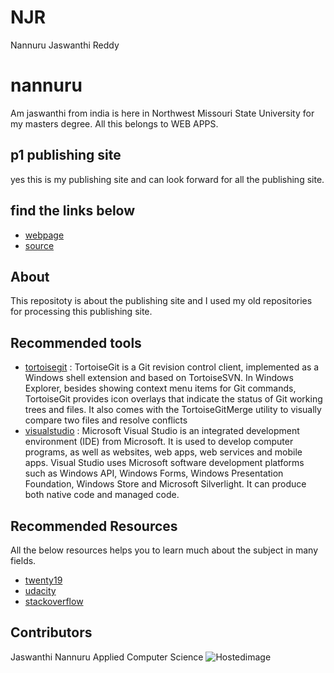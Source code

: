 # NJR
Nannuru Jaswanthi Reddy
# nannuru
Am jaswanthi from india is here in Northwest Missouri State University for my masters degree. All this belongs to WEB APPS.
## p1 publishing site
yes this is my publishing site and can look forward for all the publishing site.
## find the links below
- [webpage](https://github.com/JaswanthiNannuru)
- [source](https://github.com/JaswanthiNannuru/working-with-markdown)
## About
This repositoty is about the publishing site and I used my old repositories for processing this publishing site.
## Recommended tools
- [tortoisegit](https://tortoisegit.org/) : TortoiseGit is a Git revision control client, implemented as a Windows shell extension and based on TortoiseSVN. In Windows Explorer, besides showing context menu items for Git commands, TortoiseGit provides icon overlays that indicate the status of Git working trees and files. It also comes with the TortoiseGitMerge utility to visually compare two files and resolve conflicts
- [visualstudio](https://code.visualstudio.com/) : Microsoft Visual Studio is an integrated development environment (IDE) from Microsoft. It is used to develop computer programs, as well as websites, web apps, web services and mobile apps. Visual Studio uses Microsoft software development platforms such as Windows API, Windows Forms, Windows Presentation Foundation, Windows Store and Microsoft Silverlight. It can produce both native code and managed code.
## Recommended Resources
All the below resources helps you to learn much about the subject in many fields.
- [twenty19](http://www.twenty19.com/)
- [udacity](https://www.udacity.com/)
- [stackoverflow](https://stackoverflow.com/)
## Contributors
Jaswanthi Nannuru
Applied Computer Science
![Hostedimage](https://upload.wikimedia.org/wikipedia/commons/c/c7/Roses_Boutons_FR_2012.jpg)
